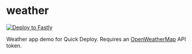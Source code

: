 # weather

[![Deploy to Fastly](https://deploy.edgecompute.app/button)](https://deploy.edgecompute.app/deploy)

Weather app demo for Quick Deploy. Requires an [OpenWeatherMap](https://openweathermap.org/) API token.
